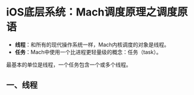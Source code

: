 # iOS底层系统：Mach调度原理之调度原语

- **线程**：和所有的现代操作系统一样，Mach内核调度的对象是线程。  
- **任务**：Mach中使用一个比进程更轻量级的概念：任务（task）。
  
最基本的单位是线程，一个任务包含一个或多个线程。

## 一、线程

